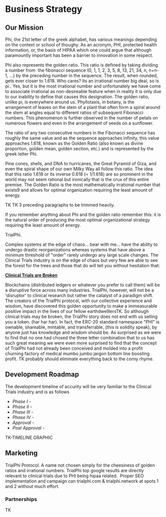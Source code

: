 # Business Strategy

## Our Mission

Phi, the 21st letter of the greek alphabet, has various meanings depending on the context or school of thoughy. As an acronym, PHI, protected health information, or, the basis of HIPAA which one could argue that although paramountly important has been a barrier to innovation in some respect. 

Phi also represents the golden ratio. This ratio is defined by taking dividing a number from  the fibonacci sequence (0, 1, 1, 2, 3, 5, 8, 13, 21, 34, n, n+n-1, ...) by the preceding number in the sequence. The result, when rounded, gets ever closer to 1.618. Who cares? Its an irrational number big deal, so is pi.. Yes, but it is the most irrational number and unfortunately we have come to associate irrational as non-desireable feature when in reality it is only due to our inability to define that causes this designation. The golden ratio, unlike pi, is everywhere around us. Phyllotaxis, in botany, is the arrangement of leaves on the stem of a plant that often form a spiral around the stem at angles equal to different ratios of subsequent Fibonacci numbers. This phenomenon is further observed in the number of petals on numerous flowers and even in the arrangement of seeds on a sunflower.

The ratio of any two consecutive numbers in the Fibonacci sequence has roughly the same value and as the sequence approaches infinity, this value approaches 1.618, known as the Golden Ratio (also known as divine proportion, golden mean, golden section, etc.) and is represented by the greek letter Phi.

Pine cones, shells, and DNA to hurricanes, the Great Pyramid of Giza, and even the spiral shape of our own Milky Way all follow this ratio. The idea that this ratio 1.618 or its inverse 0.618 (= 1/1.618) are so prominent in the world may not seem rational but ironically that is the crux of this entire premise. The Golden Ratio is the most mathematically irrational number that exists9 and allows for optimal organization requiring the least amount of energy.

TK TK 3 preceding paragraphs to be trimmed heavily.

If you remember anything about Phi and the golden ratio remember this: it is the natural order of producing the most optimal organizational strategy requiring the least amount of energy.

TrialPhi.

Complex systems at the edge of chaos... bear with me... have the ability to undergo drastic reorganizations whereas systems that have above a minimum threshold of "order" rarely undergo any large scale changes. The Clinical Trials industry is on the edge of chaos but very few are able to see the forest for the trees and those that do will tell you without hesitation that:

**<u>Clinical Trials are Broken</u>**

Blockchains (distributed ledgers or whatever you prefer to call them) will be a disruptive force across many industries. TrialPhi, however, will not be a 'disruptor' to clinical research but rather the catalyst of a paradigm shift. The creators of the TrialPhi protocol, with our collective experience and wisdom, have discovered this golden opportunity to make a immeasurable positive impact in the lives of our fellow earthdwelllersTK. So although clinical trials may be broken, the TrialPhi story does not end with us selling you a token. (har har har). In fact, the ERC-20 standard namespace "PHI" is ownable, shareable, mintable, and transferrable, (this is solidity speak), by anyone just has knowledge and wisdom should be. As surprised as we were to find that no one had chosed the three letter combination that to us has such great meaning we were even more surprised to find that the concept of TrialPhi had not already been conceived and molded into a profit churning factory of medical mumbo jumbo jargon bottom line boosting profit. TK probably should eliminate everything back to the corny rhyme.

## Development Roadmap

The development timeline of accurity will be very familiar to the Clinical Trials industry and is as follows

* *Phase I* -
* *Phase II* -
* *Phase III* -
* *Phase IV* -
* *Approval* -
* *Post Approval* -

TK-TIMELINE GRAPHIC

## Marketing

TrialPhi Protocol. A name not chosen simply for the cheesiness of golden ratios and irrational numbers. TrialPhi top google results are directly relevant to clinical trials due to PHI being hipaa related.  Proper SEO implementation and campaign can trialphi.com & trialphi.network at spots 1 and 2 without much effort.

### Partnerships

TK